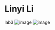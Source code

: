 # Linyi Li
lab3
![image](https://github.com/linyilily/ECE444-F2023-Lab1/assets/71032637/472fc573-ff4c-42e4-bc68-1ea6776fcd58)
![image](https://github.com/linyilily/ECE444-F2023-Lab1/assets/71032637/40ea402e-58eb-4841-993c-bbf35f94f78f)
